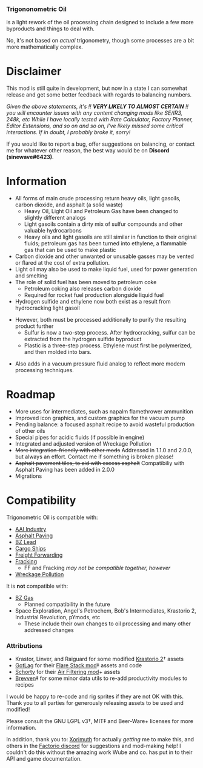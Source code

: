 ### Trigononometric Oil
is a light rework of the oil processing chain designed to include a few more byproducts and things to deal with.

No, it's not based on *actual* trigonometry, though some processes are a bit more mathematically complex.

# Disclaimer

This mod is still quite in development, but now in a state I can somewhat release and get some better feedback with regards to balancing numbers. 

*Given the above statements, it's !! **VERY LIKELY TO ALMOST CERTAIN** !! you will encounter issues with any content changing mods like SE/IR3, 248k, etc*
*While I have locally tested with Rate Calculator, Factory Planner, Editor Extensions, and so on and so on, I've likely missed some critical interactions. If in doubt, I probably broke it, sorry!*

If you would like to report a bug, offer suggestions on balancing, or contact me for whatever other reason, the best way would be on **Discord (sinewave#6423)**.

# Information

+ All forms of main crude processing return heavy oils, light gasoils, carbon dioxide, and asphalt (a solid waste)
   * Heavy Oil, Light Oil and Petroleum Gas have been changed to slightly different analogs
   * Light gasoils contain a dirty mix of sulfur compounds and other valuable hydrocarbons
   * Heavy oils and light gasoils are still similar in function to their original fluids; petroleum gas has been turned into ethylene, a flammable gas that can be used to make plastic
+ Carbon dioxide and other unwanted or unusable gasses may be vented or flared at the cost of extra pollution.
+ Light oil may also be used to make liquid fuel, used for power generation and smelting
+ The role of solid fuel has been moved to petroleum coke
    * Petroleum coking also releases carbon dioxide
    * Required for rocket fuel production alongside liquid fuel
+ Hydrogen sulfide and ethylene now both exist as a result from hydrocracking light gasoil
- However, both must be processed additionally to purify the resulting product further
    * Sulfur is now a two-step process. After hydrocracking, sulfur can be extracted from the hydrogen sulfide byproduct
    * Plastic is a three-step process. Ethylene must first be polymerized, and then molded into bars.
+ Also adds in a vacuum pressure fluid analog to reflect more modern processing techniques.

# Roadmap

* More uses for intermediates, such as napalm flamethrower ammunition
* Improved icon graphics, and custom graphics for the vacuum pump
* Pending balance: a focused asphalt recipe to avoid wasteful production of other oils
* Special pipes for acidic fluids (if possible in engine)
* Integrated and adjusted version of Wreckage Pollution
* ~~More integration-friendly with other mods~~ Addressed in 1.1.0 and 2.0.0, but always an effort. Contact me if something is broken please!
* ~~Asphalt pavement tiles, to aid with excess asphalt~~ Compatibiliy with Asphalt Paving has been added in 2.0.0
* Migrations

# Compatibility

Trigonometric Oil is compatible with:

* [AAI Industry](https://mods.factorio.com/mod/aai-industry)
* [Asphalt Paving](https://mods.factorio.com/mod/AsphaltPaving)
* [BZ Lead](https://mods.factorio.com/mod/bzlead)
* [Cargo Ships](https://mods.factorio.com/mod/cargo-ships)
* [Freight Forwarding](https://mods.factorio.com/mod/FreightForwarding)
* [Fracking](https://mods.factorio.com/mod/Fracking)
  * FF and Fracking *may not be compatible together, however*
* [Wreckage Pollution](https://mods.factorio.com/mod/wreckage-pollution) 

It is **not** compatible with:

* [BZ Gas](https://mods.factorio.com/mod/bzgas) 
  * Planned compatibility in the future
* Space Exploration, Angel's Petrochem, Bob's Intermediates, Krastorio 2, Industrial Revolution, pYmods, etc
  * These include their own changes to oil processing and many other addressed changes


### Attributions

* Krastor, Linver, and Raiguard for some modified [Krastorio 2](https://mods.factorio.com/mod/Krastorio2)† assets
* [GotLag](https://mods.factorio.com/user/GotLag) for their [Flare Stack mod](https://mods.factorio.com/mod/Flare%20Stack)‡ assets and code
* [Schorty](https://mods.factorio.com/user/Schorty) for their [Air Filtering mod](https://mods.factorio.com/mod/air-filtering)+ assets
* [Brevven](https://mods.factorio.com/user/brevven)‡ for some minor data utils to re-add productivity modules to recipes

I would be happy to re-code and rig sprites if they are not OK with this. Thank you to all parties for generously releasing assets to be used and modified!

Please consult the GNU LGPL v3†, MIT‡ and Beer-Ware+ licenses for more information.

In addition, thank you to: [Xorimuth](https://mods.factorio.com/user/Xorimuth) for actually *getting* me to make this, and others in the [Factorio discord](https://www.discord.gg/factorio) for suggestions and mod-making help! I couldn't do this without the amazing work Wube and co. has put in to their API and game documentation.
